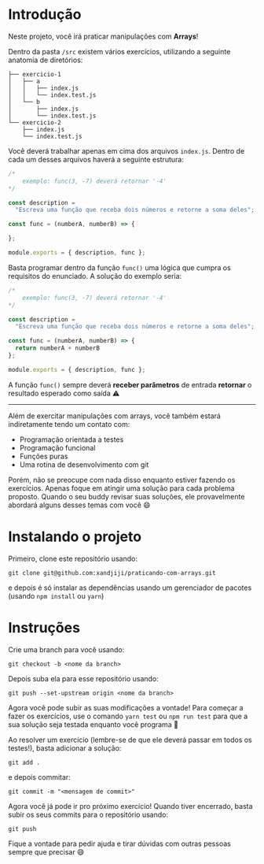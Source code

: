 # Introdução

Neste projeto, você irá praticar manipulações com **Arrays**!

Dentro da pasta `/src` existem vários exercícios, utilizando a seguinte anatomia de diretórios:

```
├── exercicio-1
│   ├── a
│   │   ├── index.js
│   │   └── index.test.js
│   └── b
│       ├── index.js
│       └── index.test.js
└── exercicio-2
    ├── index.js
    └── index.test.js

```

Você deverá trabalhar apenas em cima dos arquivos `index.js`. Dentro de cada um desses arquivos haverá a seguinte estrutura:

```js
/*
    exemplo: func(3, -7) deverá retornar '-4'
*/

const description =
  "Escreva uma função que receba dois números e retorne a soma deles";

const func = (numberA, numberB) => {

};

module.exports = { description, func };
```

Basta programar dentro da função `func()` uma lógica que cumpra os requisitos do enunciado. A solução do exemplo seria:

```js
/*
    exemplo: func(3, -7) deverá retornar '-4'
*/

const description =
  "Escreva uma função que receba dois números e retorne a soma deles";

const func = (numberA, numberB) => {
  return numberA + numberB
};

module.exports = { description, func };
```

A função `func()` sempre deverá **receber parâmetros** de entrada **retornar** o resultado esperado como saída ⚠️

---

Além de exercitar manipulações com arrays, você também estará indiretamente tendo um contato com:
- Programação orientada a testes
- Programação funcional
- Funções puras
- Uma rotina de desenvolvimento com git

Porém, não se preocupe com nada disso enquanto estiver fazendo os exercícios. Apenas foque em atingir uma solução para cada problema proposto. Quando o seu buddy revisar suas soluções, ele provavelmente abordará alguns desses temas com você 😄

# Instalando o projeto

Primeiro, clone este repositório usando:
```
git clone git@github.com:xandjiji/praticando-com-arrays.git
```

e depois é só instalar as dependências usando um gerenciador de pacotes (usando `npm install` ou `yarn`)

# Instruções

Crie uma branch para você usando:
```
git checkout -b <nome da branch>
```

Depois suba ela para esse repositório usando:
```
git push --set-upstream origin <nome da branch>
```

Agora você pode subir as suas modificações a vontade! Para começar a fazer os exercícios, use o comando `yarn test` ou `npm run test` para que a sua solução seja testada enquanto você programa 🔄

Ao resolver um exercício (lembre-se de que ele deverá passar em todos os testes!), basta adicionar a solução:
```
git add .
```

e depois commitar:

```
git commit -m "<mensagem de commit>"
```

Agora você já pode ir pro próximo exercício! Quando tiver encerrado, basta subir os seus commits para o repositório usando:

```
git push
```

Fique a vontade para pedir ajuda e tirar dúvidas com outras pessoas sempre que precisar 😄